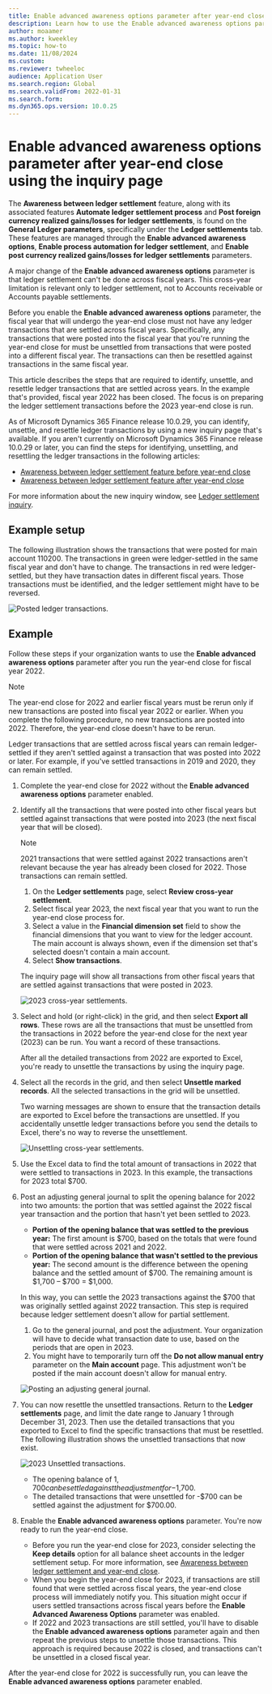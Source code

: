 ```yaml
---
title: Enable advanced awareness options parameter after year-end close using the inquiry page
description: Learn how to use the Enable advanced awareness options parameter by using the new inquiry page after the General ledger year-end close is run.
author: moaamer
ms.author: kweekley
ms.topic: how-to
ms.date: 11/08/2024
ms.custom:
ms.reviewer: twheeloc
audience: Application User
ms.search.region: Global
ms.search.validFrom: 2022-01-31
ms.search.form:
ms.dyn365.ops.version: 10.0.25
---
```


# Enable advanced awareness options parameter after year-end close using the inquiry page

The **Awareness between ledger settlement** feature, along with its associated features **Automate ledger settlement process** and **Post foreign currency realized gains/losses for ledger settlements**, is found on the **General Ledger parameters**, specifically under the **Ledger settlements** tab. These features are managed through the **Enable advanced awareness options**, **Enable process automation for ledger settlement**, and **Enable post currency realized gains/losses for ledger settlements** parameters.

A major change of the **Enable advanced awareness options** parameter is that ledger settlement can't be done across fiscal years. This cross-year limitation is relevant only to ledger settlement, not to Accounts receivable or Accounts payable settlements.

Before you enable the **Enable advanced awareness options** parameter, the fiscal year that will undergo the year-end close must not have any ledger transactions that are settled across fiscal years. Specifically, any transactions that were posted into the fiscal year that you're running the year-end close for must be unsettled from transactions that were posted into a different fiscal year. The transactions can then be resettled against transactions in the same fiscal year.

This article describes the steps that are required to identify, unsettle, and resettle ledger transactions that are settled across years. In the example that's provided, fiscal year 2022 has been closed. The focus is on preparing the ledger settlement transactions before the 2023 year-end close is run.

As of Microsoft Dynamics 365 Finance release 10.0.29, you can identify, unsettle, and resettle ledger transactions by using a new inquiry page that's available. If you aren't currently on Microsoft Dynamics 365 Finance release 10.0.29 or later, you can find the steps for identifying, unsettling, and resettling the ledger transactions in the following articles:

- [Awareness between ledger settlement feature before year-end close](ledger-settle-yec.md)
- [Awareness between ledger settlement feature after year-end close](ledger-settle-yec-after.md)

For more information about the new inquiry window, see [Ledger settlement inquiry](ledger-settlement-inquiry.md). 

## Example setup

The following illustration shows the transactions that were posted for main account 110200. The transactions in green were ledger-settled in the same fiscal year and don't have to change. The transactions in red were ledger-settled, but they have transaction dates in different fiscal years. Those transactions must be identified, and the ledger settlement might have to be reversed.

![Posted ledger transactions.](./media/excel.png)

## Example

Follow these steps if your organization wants to use the **Enable advanced awareness options** parameter after you run the year-end close for fiscal year 2022.

> [!NOTE]
> The year-end close for 2022 and earlier fiscal years must be rerun only if new transactions are posted into fiscal year 2022 or earlier. When you complete the following procedure, no new transactions are posted into 2022. Therefore, the year-end close doesn't have to be rerun.
>
> Ledger transactions that are settled across fiscal years can remain ledger-settled if they aren't settled against a transaction that was posted into 2022 or later. For example, if you've settled transactions in 2019 and 2020, they can remain settled.

1. Complete the year-end close for 2022 without the **Enable advanced awareness options** parameter enabled.
2. Identify all the transactions that were posted into other fiscal years but settled against transactions that were posted into 2023 (the next fiscal year that will be closed).

    > [!NOTE]
    > 2021 transactions that were settled against 2022 transactions aren't relevant because the year has already been closed for 2022. Those transactions can remain settled.

    1. On the **Ledger settlements** page, select **Review cross-year settlement**.
    2. Select fiscal year 2023, the next fiscal year that you want to run the year-end close process for.
    3. Select a value in the **Financial dimension set** field to show the financial dimensions that you want to view for the ledger account. The main account is always shown, even if the dimension set that's selected doesn't contain a main account.
    4. Select **Show transactions**.

    The inquiry page will show all transactions from other fiscal years that are settled against transactions that were posted in 2023.

    ![2023 cross-year settlements.](./media/2023-cross-settlement.png)

3. Select and hold (or right-click) in the grid, and then select **Export all rows**. These rows are all the transactions that must be unsettled from the transactions in 2022 before the year-end close for the next year (2023) can be run. You want a record of these transactions.

    After all the detailed transactions from 2022 are exported to Excel, you're ready to unsettle the transactions by using the inquiry page.

4. Select all the records in the grid, and then select **Unsettle marked records**. All the selected transactions in the grid will be unsettled.

    Two warning messages are shown to ensure that the transaction details are exported to Excel before the transactions are unsettled. If you accidentally unsettle ledger transactions before you send the details to Excel, there's no way to reverse the unsettlement.

    ![Unsettling cross-year settlements.](./media/revert-settlement.png)

5. Use the Excel data to find the total amount of transactions in 2022 that were settled to transactions in 2023. In this example, the transactions for 2023 total $700.
6. Post an adjusting general journal to split the opening balance for 2022 into two amounts: the portion that was settled against the 2022 fiscal year transaction and the portion that hasn't yet been settled to 2023.

    - **Portion of the opening balance that was settled to the previous year:** The first amount is $700, based on the totals that were found that were settled across 2021 and 2022.
    - **Portion of the opening balance that wasn't settled to the previous year:** The second amount is the difference between the opening balance and the settled amount of $700. The remaining amount is $1,700 – $700 = $1,000.

    In this way, you can settle the 2023 transactions against the $700 that was originally settled against 2022 transaction. This step is required because ledger settlement doesn't allow for partial settlement.

    1. Go to the general journal, and post the adjustment. Your organization will have to decide what transaction date to use, based on the periods that are open in 2023.
    2. You might have to temporarily turn off the **Do not allow manual entry** parameter on the **Main account** page. This adjustment won't be posted if the main account doesn't allow for manual entry.

    ![Posting an adjusting general journal.](./media/no-manual4.png)

7. You can now resettle the unsettled transactions. Return to the **Ledger settlements** page, and limit the date range to January 1 through December 31, 2023. Then use the detailed transactions that you exported to Excel to find the specific transactions that must be resettled. The following illustration shows the unsettled transactions that now exist.

    ![2023 Unsettled transactions.](./media/2023-unsettled5.png)

    - The opening balance of $1,700 can be settled against the adjustment for -$1,700.
    - The detailed transactions that were unsettled for -$700 can be settled against the adjustment for $700.00.

8. Enable the **Enable advanced awareness options** parameter. You're now ready to run the year-end close.

    - Before you run the year-end close for 2023, consider selecting the **Keep details** option for all balance sheet accounts in the ledger settlement setup. For more information, see [Awareness between ledger settlement and year-end close](awareness-between-ledger-settlement-year-end-close.md).
    - When you begin the year-end close for 2023, if transactions are still found that were settled across fiscal years, the year-end close process will immediately notify you. This situation might occur if users settled transactions across fiscal years before the **Enable Advanced Awareness Options** parameter was enabled.
    - If 2022 and 2023 transactions are still settled, you'll have to disable the **Enable advanced awareness options** parameter again and then repeat the previous steps to unsettle those transactions. This approach is required because 2022 is closed, and transactions can't be unsettled in a closed fiscal year.

After the year-end close for 2022 is successfully run, you can leave the **Enable advanced awareness options** parameter enabled.
